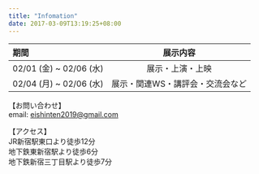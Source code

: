 ```yaml
---
title: "Infomation"
date: 2017-03-09T13:19:25+08:00
---
```


<!-- ### 基本情報 -->

<!-- ここにコンテンツを追加 **ここにコンテンツを追加** [ここにコンテンツを追加](https://gohugo.io) -->
| 期間 | 展示内容 |
|:---|:---:|
| 02/01 (金) ~ 02/06 (水) | 展示・上演・上映 |
| 02/04 (月) ~ 02/06 (水) | 展示・関連WS・講評会・交流会など |

【お問い合わせ】  
email:  [eishinten2019@gmail.com](eishinten2019@gmail.com)

【アクセス】  
JR新宿駅東口より徒歩12分  
地下鉄東新宿駅より徒歩6分  
地下鉄新宿三丁目駅より徒歩7分  
<!-- ![新宿眼科画廊](img/garou-logo.png) -->

<!-- 会場】[新宿眼科画廊](https://www.gankagarou.com/)
[【アクセス】](https://docs.wixstatic.com/ugd/5b2301_f502b52dfd0048b8a7f02373ea213e6b.pdf)
【会場見取り図】
![会場見取り図](/img/map.png) -->
